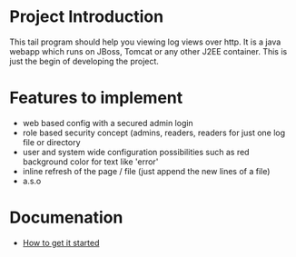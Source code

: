 # Project Introduction #

This tail program should help you viewing log views over http. It is a java webapp which runs on JBoss, Tomcat or any other J2EE container. This is just the begin of developing the project.

# Features to implement #

  * web based config with a secured admin login
  * role based security concept (admins, readers, readers for just one log file or directory
  * user and system wide configuration possibilities such as red background color for text like 'error'
  * inline refresh of the page / file (just append the new lines of a file)
  * a.s.o

# Documenation #

  * [How to get it started](HowToGettingStarted.md)